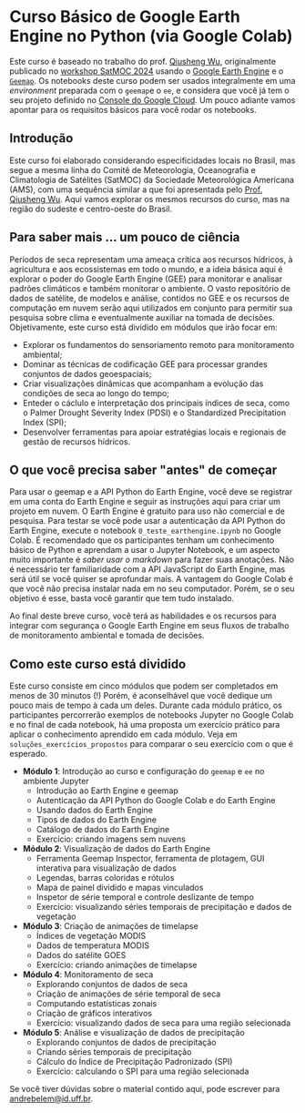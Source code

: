 # Curso Básico de Google Earth Engine no Python (via Google Colab)

Este curso é baseado no trabalho do prof. [Qiusheng Wu](https://github.com/giswqs), originalmente publicado no [workshop SatMOC 2024](https://geemap.org/workshops/SatMOC_2024) usando o [Google Earth Engine](https://earthengine.google.com) e o [`Geemap`](https://geemap.org). Os notebooks deste curso podem ser usados integralmente em uma *environment* preparada com o `geemap`e o `ee`, e considera que você já tem o seu projeto definido no [Console do Google Cloud](https://console.cloud.google.com/). Um pouco adiante vamos apontar para os requisitos básicos para você rodar os notebooks.

## Introdução

Este curso foi elaborado considerando especificidades locais no Brasil, mas segue a mesma linha do Comitê de Meteorologia, Oceanografia e Climatologia de Satélites (SatMOC) da Sociedade Meteorológica Americana (AMS), com uma sequência similar a que foi apresentada pelo [Prof. Qiusheng Wu](https://www.linkedin.com/in/giswqs/). Aqui vamos explorar os mesmos recursos do curso, mas na região do sudeste e centro-oeste do Brasil.

## Para saber mais ... um pouco de ciência

Períodos de seca representam uma ameaça crítica aos recursos hídricos, à agricultura e aos ecossistemas em todo o mundo, e a ideia básica aqui é explorar o poder do Google Earth Engine (GEE) para monitorar e analisar padrões climáticos e também monitorar o ambiente. O vasto repositório de dados de satélite, de modelos e análise, contidos no GEE e os recursos de computação em nuvem serão aqui utilizados em conjunto para permitir sua pesquisa sobre clima e eventualmente auxiliar na tomada de decisões. Objetivamente, este curso está dividido em módulos que irão focar em: 
- Explorar os fundamentos do sensoriamento remoto para monitoramento ambiental;
- Dominar as técnicas de codificação GEE para processar grandes conjuntos de dados geoespaciais;
- Criar visualizações dinâmicas que acompanham a evolução das condições de seca ao longo do tempo;
- Enteder o cáclulo e interpretação dos principais índices de seca, como o Palmer Drought Severity Index (PDSI) e o Standardized Precipitation Index (SPI);
- Desenvolver ferramentas para apoiar estratégias locais e regionais de gestão de recursos hídricos.

## O que você precisa saber "antes" de começar

Para usar o geemap e a API Python do Earth Engine, você deve se registrar em uma conta do Earth Engine e seguir as instruções aqui para criar um projeto em nuvem. O Earth Engine é gratuito para uso não comercial e de pesquisa. Para testar se você pode usar a autenticação da API Python do Earth Engine, execute o notebook `0_teste_earthengine.ipynb` no Google Colab. É recomendado que os participantes tenham um conhecimento básico de Python e aprendam a usar o Jupyter Notebook, e um aspecto muito importante é *saber usar o markdown* para fazer suas anotações. Não é necessário ter familiaridade com a API JavaScript do Earth Engine, mas será útil se você quiser se aprofundar mais. A vantagem do Google Colab é que você não precisa instalar nada em no seu computador. Porém, se o seu objetivo é esse, basta você garantir que tem tudo instalado.

Ao final deste breve curso, você terá as habilidades e os recursos para integrar com segurança o Google Earth Engine em seus fluxos de trabalho de monitoramento ambiental e tomada de decisões.

## Como este curso está dividido

Este curso consiste em cinco módulos que podem ser completados em menos de 30 minutos (!) Porém, é aconselhável que vocẽ dedique um pouco mais de tempo à cada um deles. Durante cada módulo prático, os participantes percorrerão exemplos de notebooks Jupyter no Google Colab e no final de cada notebook, há uma proposta um exercício prático para aplicar o conhecimento aprendido em cada módulo. Veja em `soluções_exercícios_propostos` para comparar o seu exercício com o que é esperado.

- **Módulo 1**: Introdução ao curso e configuração do `geemap` e `ee` no ambiente Jupyter 
    - Introdução ao Earth Engine e geemap
    - Autenticação da API Python do Google Colab e do Earth Engine
    - Usando dados do Earth Engine
    - Tipos de dados do Earth Engine
    - Catálogo de dados do Earth Engine
    - Exercício: criando imagens sem nuvens
- **Módulo 2**: Visualização de dados do Earth Engine
    - Ferramenta Geemap Inspector, ferramenta de plotagem, GUI interativa para visualização de dados
    - Legendas, barras coloridas e rótulos
    - Mapa de painel dividido e mapas vinculados
    - Inspetor de série temporal e controle deslizante de tempo
    - Exercício: visualizando séries temporais de precipitação e dados de vegetação
- **Módulo 3**: Criação de animações de timelapse
    - Índices de vegetação MODIS
    - Dados de temperatura MODIS
    - Dados do satélite GOES
    - Exercício: criando animações de timelapse
- **Módulo 4**: Monitoramento de seca
    - Explorando conjuntos de dados de seca
    - Criação de animações de série temporal de seca
    - Computando estatísticas zonais
    - Criação de gráficos interativos
    - Exercício: visualizando dados de seca para uma região selecionada
- **Módulo 5**: Análise e visualização de dados de precipitação
    - Explorando conjuntos de dados de precipitação
    - Criando séries temporais de precipitação
    - Cálculo do Índice de Precipitação Padronizado (SPI)
    - Exercício: calculando o SPI para uma região selecionada
 
Se você tiver dúvidas sobre o material contido aqui, pode escrever para [andrebelem@id.uff.br](andrebelem@id.uff.br).
  

